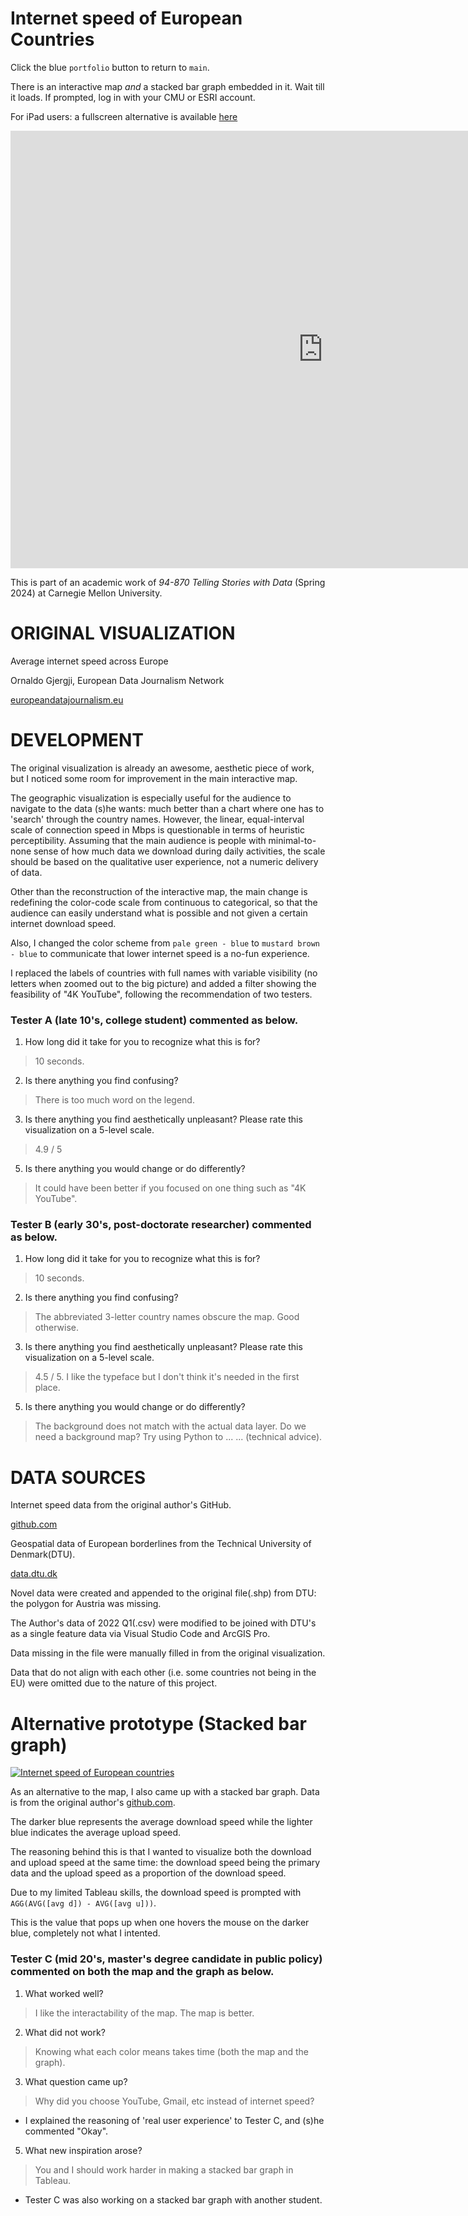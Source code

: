 # Internet speed of European Countries

Click the blue `portfolio` button to return to `main`.

There is an interactive map *and* a stacked bar graph embedded in it. Wait till it loads. If prompted, log in with your CMU or ESRI account.

For iPad users: a fullscreen alternative is available [here](https://carnegiemellon.maps.arcgis.com/apps/instant/sidebar/index.html?appid=0781e9e4284c41248d0303d50ab5ee02)

<iframe src="https://carnegiemellon.maps.arcgis.com/apps/instant/sidebar/index.html?appid=0781e9e4284c41248d0303d50ab5ee02" width="1000" height="700" frameborder="0" style="border:0" allowfullscreen>iFrames are not supported on this page.</iframe>

This is part of an academic work of *94-870 Telling Stories with Data* (Spring 2024) at Carnegie Mellon University.



# ORIGINAL VISUALIZATION

Average internet speed across Europe

Ornaldo Gjergji, European Data Journalism Network

[europeandatajournalism.eu](https://datavis.europeandatajournalism.eu/obct/connectivity/#third)



# DEVELOPMENT

The original visualization is already an awesome, aesthetic piece of work, but I noticed some room for improvement in the main interactive map.

The geographic visualization is especially useful for the audience to navigate to the data (s)he wants: much better than a chart where one has to 'search' through the country names. However, the linear, equal-interval scale of connection speed in Mbps is questionable in terms of heuristic perceptibility. Assuming that the main audience is people with minimal-to-none sense of how much data we download during daily activities, the scale should be based on the qualitative user experience, not a numeric delivery of data.

Other than the reconstruction of the interactive map, the main change is redefining the color-code scale from continuous to categorical, so that the audience can easily understand what is possible and not given a certain internet download speed.

Also, I changed the color scheme from `pale green - blue` to `mustard brown - blue` to communicate that lower internet speed is a no-fun experience. 

I replaced the labels of countries with full names with variable visibility (no letters when zoomed out to the big picture) and added a filter showing the feasibility of "4K YouTube", following the recommendation of two testers.



### Tester A (late 10's, college student) commented as below.

1. How long did it take for you to recognize what this is for?

> 10 seconds.

2. Is there anything you find confusing?

> There is too much word on the legend.

3. Is there anything you find aesthetically unpleasant? Please rate this visualization on a 5-level scale.

> 4.9 / 5

5. Is there anything you would change or do differently?

> It could have been better if you focused on one thing such as "4K YouTube".



### Tester B (early 30's, post-doctorate researcher) commented as below.

1. How long did it take for you to recognize what this is for?

> 10 seconds.

2. Is there anything you find confusing?

> The abbreviated 3-letter country names obscure the map. Good otherwise.

3. Is there anything you find aesthetically unpleasant? Please rate this visualization on a 5-level scale.

> 4.5 / 5. I like the typeface but I don't think it's needed in the first place.

5. Is there anything you would change or do differently?

> The background does not match with the actual data layer. Do we need a background map? Try using Python to ... ... (technical advice).



# DATA SOURCES

Internet speed data from the original author's GitHub.

[github.com](https://github.com/EDJNet/internet_speed)

Geospatial data of European borderlines from the Technical University of Denmark(DTU).

[data.dtu.dk](https://data.dtu.dk/articles/dataset/Shapefile_of_European_countries/23686383)

Novel data were created and appended to the original file(.shp) from DTU: the polygon for Austria was missing.

The Author's data of 2022 Q1(.csv) were modified to be joined with DTU's as a single feature data via Visual Studio Code and ArcGIS Pro.

Data missing in the file were manually filled in from the original visualization.

Data that do not align with each other (i.e. some countries not being in the EU) were omitted due to the nature of this project.


# Alternative prototype (Stacked bar graph)

<div class='tableauPlaceholder' id='viz1707117626028' style='position: relative'><noscript><a href='#'><img alt='Internet speed of European countries ' src='https:&#47;&#47;public.tableau.com&#47;static&#47;images&#47;eu&#47;eu_internet_test&#47;Sheet13&#47;1_rss.png' style='border: none' /></a></noscript><object class='tableauViz'  style='display:none;'><param name='host_url' value='https%3A%2F%2Fpublic.tableau.com%2F' /> <param name='embed_code_version' value='3' /> <param name='site_root' value='' /><param name='name' value='eu_internet_test&#47;Sheet13' /><param name='tabs' value='no' /><param name='toolbar' value='yes' /><param name='static_image' value='https:&#47;&#47;public.tableau.com&#47;static&#47;images&#47;eu&#47;eu_internet_test&#47;Sheet13&#47;1.png' /> <param name='animate_transition' value='yes' /><param name='display_static_image' value='yes' /><param name='display_spinner' value='yes' /><param name='display_overlay' value='yes' /><param name='display_count' value='yes' /><param name='language' value='ko-KR' /><param name='filter' value='publish=yes' /></object></div>
<script type='text/javascript'>
  var divElement = document.getElementById('viz1707117626028');
  var vizElement = divElement.getElementsByTagName('object')[0];
  vizElement.style.width='100%';vizElement.style.height=(divElement.offsetWidth*0.75)+'px';
  var scriptElement = document.createElement('script');
  scriptElement.src = 'https://public.tableau.com/javascripts/api/viz_v1.js';
  vizElement.parentNode.insertBefore(scriptElement, vizElement);
</script>

As an alternative to the map, I also came up with a stacked bar graph. Data is from the original author's [github.com](https://github.com/EDJNet/internet_speed).

The darker blue represents the average download speed while the lighter blue indicates the average upload speed.

The reasoning behind this is that I wanted to visualize both the download and upload speed at the same time: the download speed being the primary data and the upload speed as a proportion of the download speed.

Due to my limited Tableau skills, the download speed is prompted with `AGG(AVG([avg d]) - AVG([avg u]))`.

This is the value that pops up when one hovers the mouse on the darker blue, completely not what I intented.



### Tester C (mid 20's, master's degree candidate in public policy) commented on both the map and the graph as below.

1. What worked well?

> I like the interactability of the map. The map is better.

2. What did not work?

> Knowing what each color means takes time (both the map and the graph).

3. What question came up?

> Why did you choose YouTube, Gmail, etc instead of internet speed?

* I explained the reasoning of 'real user experience' to Tester C, and (s)he commented "Okay".

5. What new inspiration arose?

> You and I should work harder in making a stacked bar graph in Tableau.

* Tester C was also working on a stacked bar graph with another student. 
